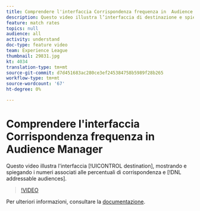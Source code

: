 ```yaml
---
title: Comprendere l'interfaccia Corrispondenza frequenza in  Audience Manager
description: Questo video illustra l’interfaccia di destinazione e spiega i numeri associati alle percentuali di corrispondenza e ai tipi di pubblico indirizzabili.
feature: match rates
topics: null
audience: all
activity: understand
doc-type: feature video
team: Experience League
thumbnail: 29831.jpg
kt: 4034
translation-type: tm+mt
source-git-commit: d7d451683ac280ce3ef245384758b5989f28b265
workflow-type: tm+mt
source-wordcount: '67'
ht-degree: 0%

---
```



# Comprendere l&#39;interfaccia Corrispondenza frequenza in  Audience Manager

Questo video illustra l&#39;interfaccia [!UICONTROL destination], mostrando e spiegando i numeri associati alle percentuali di corrispondenza e [!DNL addressable audiences].

>[!VIDEO](https://video.tv.adobe.com/v/29831/?quality=12)

Per ulteriori informazioni, consultare la [documentazione](https://docs.adobe.com/help/en/audience-manager/user-guide/features/addressable-audiences.html).
